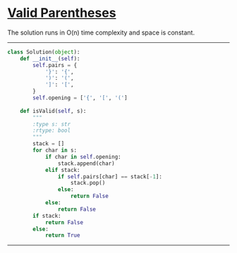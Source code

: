# [Valid Parentheses](https://leetcode.com/explore/featured/card/top-interview-questions-easy/99/others/721/)

The solution runs in O(n) time complexity and space is constant.

___
```python
class Solution(object):
    def __init__(self):
        self.pairs = {
            '}': '{',
            ')': '(',
            ']': '[',
        }
        self.opening = ['{', '[', '(']
        
    def isValid(self, s):
        """
        :type s: str
        :rtype: bool
        """
        stack = []
        for char in s:
            if char in self.opening:
                stack.append(char)
            elif stack: 
                if self.pairs[char] == stack[-1]:
                    stack.pop()
                else:
                    return False
            else:
                return False
        if stack:
            return False
        else:
            return True
```
___